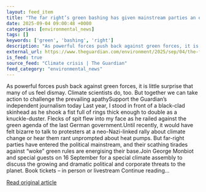 ```yaml
---
layout: feed_item
title: "The far right’s green bashing has given mainstream parties an excuse to do nothing – but we have more agency than we think | Ajit Niranjan"
date: 2025-09-04 09:00:48 +0000
categories: [environmental_news]
tags: []
keywords: ['green', 'bashing', 'right']
description: "As powerful forces push back against green forces, it is little surprise that many of us feel dismay"
external_url: https://www.theguardian.com/environment/2025/sep/04/the-far-rights-green-bashing-has-given-mainstream-parties-an-excuse-to-do-nothing-but-we-have-more-agency-than-we-think
is_feed: true
source_feed: "Climate crisis | The Guardian"
feed_category: "environmental_news"
---
```


As powerful forces push back against green forces, it is little surprise that many of us feel dismay. Climate scientists do, too. But together we can take action to challenge the prevailing apathySupport the Guardian’s independent journalism today Last year, I stood in front of a black-clad skinhead as he shook a fist full of rings thick enough to double as a knuckle-duster. Flecks of spit flew into my face as he railed against the green agenda of the last German government.Until recently, it would have felt bizarre to talk to protesters at a neo-Nazi-linked rally about climate change or hear them rant unprompted about heat pumps. But far-right parties have entered the political mainstream, and their scathing tirades against “woke” green rules are energising their base.Join George Monbiot and special guests on 16 September for a special climate assembly to discuss the growing and dramatic political and corporate threats to the planet. Book tickets – in person or livestream Continue reading...

[Read original article](https://www.theguardian.com/environment/2025/sep/04/the-far-rights-green-bashing-has-given-mainstream-parties-an-excuse-to-do-nothing-but-we-have-more-agency-than-we-think)
